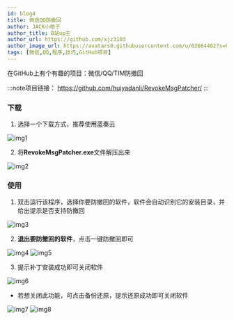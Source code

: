 ```yaml
---
id: blog4
title: 微信QQ防撤回
author: JACK小桔子
author_title: B站up主
author_url: https://github.com/xjz3103
author_image_url: https://avatars0.githubusercontent.com/u/63684402?s=60&v=4
tags: [微信,QQ,程序,技巧,GitHub项目]
---
```

在GitHub上有个有趣的项目：微信/QQ/TIM防撤回
<!--truncate-->
:::note项目链接：
https://github.com/huiyadanli/RevokeMsgPatcher/
:::
### 下载
1. 选择一个下载方式，推荐使用蓝奏云

![img1](https://s1.ax1x.com/2020/07/05/UpguXq.png)

2. 将**RevokeMsgPatcher.exe**文件解压出来

![img2](https://s1.ax1x.com/2020/07/05/Upgl7T.png)

### 使用

1. 双击运行该程序，选择你要防撤回的软件，软件会自动识别它的安装目录，并给出提示是否支持防撤回

![img3](https://s1.ax1x.com/2020/07/05/UpgGh4.png)

2. **退出要防撤回的软件**，点击一键防撤回即可

![img4](https://s1.ax1x.com/2020/07/05/UpgNcR.png)
![img5](https://s1.ax1x.com/2020/07/05/Up2rq0.png)

3. 提示补丁安装成功即可关闭软件

![img6](https://s1.ax1x.com/2020/07/05/UpgUj1.png)

* 若想关闭此功能，可点击备份还原，提示还原成功即可关闭软件

![img7](https://s1.ax1x.com/2020/07/05/UpRuwV.png)
![img8](https://s1.ax1x.com/2020/07/05/Upgdnx.png)